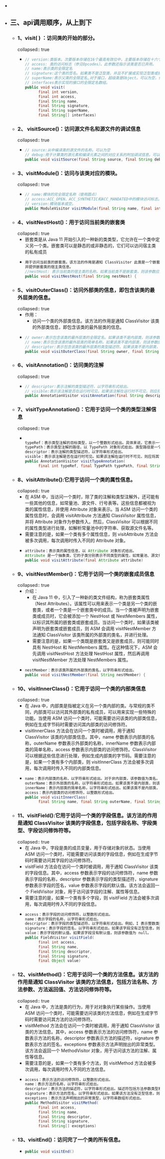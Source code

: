 -
- ## 三、api调用顺序，从上到下
	- ### 1、visit( ) ：访问类的开始的部分。
	  collapsed:: true
		- ```java
		  // version:类版本。次要版本存储在16个最高有效位中，主要版本存储在十六个最低有效位中
		  // access: 类的访问标志（参见Opcodes）。此参数还指示该类是否已弃用。
		  // name:表示类的全限定名
		  // signature:这个类的签名。如果类不是泛型类，并且不扩展或实现泛型类或接口，则可以为null。
		  // superName:表示父类的全限定名,对于接口，超级类是Object。可以为空，但仅适用于Object类。
		  // interfaces表示实现的接口的全限定名数组。
		  public void visit(
		        final int version,
		        final int access,
		        final String name,
		        final String signature,
		        final String superName,
		        final String[] interfaces)
		  ```
	- ### 2、 visitSource()：访问源文件名和源文件的调试信息
	  collapsed:: true
		- ```java
		  // source:从中编译类的源文件的名称。可以为空
		  // debug:用于计算类的源元素和编译元素之间的对应关系的附加调试信息。可以为空。
		  public void visitSource(final String source, final String debug)
		  ```
	- ### 3、visitModule()：访问与该类对应的模块。
	  collapsed:: true
		- ```java
		  // name:模块的完全限定名称（使用圆点）
		  // access:ACC_OPEN、ACC_SYNTHETIC和ACC_MANDATED中的模块访问标志。
		  // version:模块版本或空。
		  public ModuleVisitor visitModule(final String name, final int access, final String version) 
		  ```
	- ### 4、visitNestHost()：用于访问当前类的嵌套类
	  collapsed:: true
		- 嵌套类是从 Java 11 开始引入的一种新的类类型，它允许在一个类中定义另一个类。嵌套类可以是静态的或非静态的，它们可以访问宿主类的私有成员
		- ```java
		  用于访问当前类的嵌套类。该方法的作用是通知 ClassVisitor 此类是一个嵌套类，
		  并提供嵌套类的宿主类信息。
		  //nestHost: 表示当前类的宿主类的名称。如果当前类不是嵌套类，则该参数应为 null
		  public void visitNestHost(final String nestHost) {
		  ```
	- ### 5、visitOuterClass()：访问外部类的信息，即包含该类的最外层类的信息。
	  collapsed:: true
		- 作用：
			- 访问一个类的外部类信息。该方法的作用是通知 ClassVisitor 该类的外部类信息，即包含该类的最外层类的信息。
		- ```java
		  // owner:表示包含该类的最外层类的全限定名。如果该类不是内部类，则该参数应为 null。
		  // name:表示包含该类的最外层类的简单名称。如果该类不是内部类，则该参数应为 null。
		  // descriptor:表示包含该类的最外层类的类型描述符。如果该类不是内部类，则该参数应为 null。
		  public void visitOuterClass(final String owner, final String name, final String descriptor) 
		  ```
	- ### 6、visitAnnotation()：访问类的注解
	  collapsed:: true
		- ```java
		  // descriptor:表示注解的类型描述符，以字符串形式给出。
		  // visible:表示该注解是否在运行时可见。如果该注解在运行时不可见，则应将其设置为 false。
		  public AnnotationVisitor visitAnnotation(final String descriptor, final boolean visible) {
		  ```
	- ### 7、visitTypeAnnotation()：它用于访问一个类的类型注解信息
	  collapsed:: true
		- ```java
		  
		  typeRef：表示类型注解的目标类型，以一个整数形式给出。具体来说，它表示一个指向字节码中某个类型的引用。在 Java 字节码中，类型引用是一个复杂的概念，它可以表示类的继承关系、方法的参数和返回值类型、字段的类型等。
		  typePath：表示类型注解的路径，以 TypePath 对象形式给出。类型路径是一个用于描述类型注解的位置信息的对象，它可以表示类型引用的具体位置，如类的继承链中的哪个位置、方法参数的哪个位置等。
		  descriptor：表示注解的类型描述符，以字符串形式给出。
		  visible：表示该注解是否在运行时可见。如果该注解在运行时不可见，则应将其设置为 false。
		  public AnnotationVisitor visitTypeAnnotation(
		        final int typeRef, final TypePath typePath, final String descriptor, final boolean visible)
		  ```
	- ### 8、visitAttribute():它用于访问一个类的属性信息。
	  collapsed:: true
		- 在 ASM 中，当访问一个类时，除了类的注解和类型注解外，还可能有一些其他的信息，如常量池、源文件、行号表等。这些信息都被视为类的属性信息，并使用 Attribute 对象来表示。当 ASM 访问一个类的属性信息时，会调用 visitAttribute 方法通知 ClassVisitor 属性信息，并将 Attribute 对象作为参数传入。然后，ClassVisitor 可以根据不同的属性类型进行处理，如解析常量池中的字符串、获取源文件名等。
		- 需要注意的是，如果一个类有多个属性信息，则 visitAttribute 方法会被多次调用，每次调用时传入不同的 Attribute 对象。
		- ```java
		  attribute：表示类的属性信息，以 Attribute 对象形式给出。
		  Attribute 是一个抽象类，它的子类分别表示不同类型的属性，如常量池、源文件、行号表等。
		  public void visitAttribute(final Attribute attribute)
		  ```
	- ### 9、visitNestMember()：它用于访问一个类的嵌套成员信息
	  collapsed:: true
		- 介绍：
			- 在 Java 11 中，引入了一种新的类文件结构，称为嵌套类属性（Nest Attributes）。该属性可以用来表示一个类是另一个类的嵌套类，或者一个类是一个嵌套类中的成员。当一个类被声明为嵌套类或成员时，它会被添加一个 NestHost 或 NestMembers 属性，以标识其所属的嵌套类或嵌套成员。当访问一个类时，如果该类被声明为嵌套类或嵌套成员，则 ASM 会调用 visitNestMember 方法通知 ClassVisitor 该类所属的外部类的类名，并进行处理。
			- 需要注意的是，如果一个类既是嵌套类又是嵌套成员，则可能同时具有 NestHost 和 NestMembers 属性。在这种情况下，ASM 会先调用 visitNestHost 方法处理 NestHost 属性，然后再调用 visitNestMember 方法处理 NestMembers 属性。
		- ```java
		  nestMember：表示该类所属的外部类的类名，以字符串形式给出。
		  public void visitNestMember(final String nestMember) {
		  ```
	- ### 10、visitInnerClass()：它用于访问一个类的内部类信息
	  collapsed:: true
		- 在 Java 中，内部类是指被定义在另一个类内部的类。与常规的类不同，内部类可以访问其外部类的私有成员，可以用来实现一些特殊的功能。当使用 ASM 访问一个类时，可能需要访问该类的内部类信息，例如在生成字节码时需要访问其内部类的访问修饰符。
		- visitInnerClass 方法会在访问一个类时被调用，用于通知 ClassVisitor 该类的内部类信息。其中，name 参数表示内部类的名称，outerName 参数表示外部类的名称，innerName 参数表示内部类的简单名称，access 参数表示内部类的访问修饰符。ClassVisitor 可以根据这些信息进行处理，例如生成内部类的字节码。需要注意的是，如果一个类有多个内部类，则 visitInnerClass 方法会被多次调用，每次调用时传入不同的内部类信息。
		- ```java
		  name：表示内部类的名称，以字符串形式给出。对于非内部类，该参数值为类名。
		  outerName：表示外部类的名称，以字符串形式给出。如果该类不是内部类，则该参数值为 null。
		  innerName：表示内部类的简单名称，以字符串形式给出。如果该类不是内部类，则该参数值为 null。
		  access：表示内部类的访问修饰符，以整数形式给出。
		  public void visitInnerClass(
		        final String name, final String outerName, final String innerName, final int access) 
		  ```
	- ### 11、visitField():它用于访问一个类的字段信息。该方法的作用是通知 ClassVisitor 该类的字段信息，包括字段名称、字段类型、字段访问修饰符等。
	  collapsed:: true
		- 在 Java 中，字段是类的成员变量，用于存储对象的状态。当使用 ASM 访问一个类时，可能需要访问该类的字段信息，例如在生成字节码时需要访问其字段的访问修饰符。
		- visitField 方法会在访问一个类时被调用，用于通知 ClassVisitor 该类的字段信息。其中，access 参数表示字段的访问修饰符，name 参数表示字段的名称，descriptor 参数表示字段的类型描述符，signature 参数表示字段的签名，value 参数表示字段的默认值。该方法会返回一个 FieldVisitor 对象，用于访问该字段的注解、属性等信息。
		- 需要注意的是，如果一个类有多个字段，则 visitField 方法会被多次调用，每次调用时传入不同的字段信息。
		- ```java
		  access：表示字段的访问修饰符，以整数形式给出。
		  name：表示字段的名称，以字符串形式给出。
		  descriptor：表示字段的类型描述符，以字符串形式给出。例如，I 表示整数类型，Ljava/lang/String; 表示字符串类型。
		  signature：表示字段的签名，以字符串形式给出。如果该字段没有泛型信息，则该参数值为 null。
		  value：表示字段的默认值。如果该字段没有默认值，则该参数值为 null。
		  public FieldVisitor visitField(
		        final int access,
		        final String name,
		        final String descriptor,
		        final String signature,
		        final Object value) 
		  ```
	- ### 12、visitMethod()：它用于访问一个类的方法信息。该方法的作用是通知 ClassVisitor 该类的方法信息，包括方法名称、方法参数、方法返回值、方法访问修饰符等。
	  collapsed:: true
		- 在 Java 中，方法是类的行为，用于对对象执行某些操作。当使用 ASM 访问一个类时，可能需要访问该类的方法信息，例如在生成字节码时需要访问其方法的访问修饰符。
		- visitMethod 方法会在访问一个类时被调用，用于通知 ClassVisitor 该类的方法信息。其中，access 参数表示方法的访问修饰符，name 参数表示方法的名称，descriptor 参数表示方法的描述符，signature 参数表示方法的签名，exceptions 参数表示方法声明抛出的异常类型。该方法会返回一个 MethodVisitor 对象，用于访问该方法的注解、属性等信息。
		- 需要注意的是，如果一个类有多个方法，则 visitMethod 方法会被多次调用，每次调用时传入不同的方法信息。
		- ```java
		  access：表示方法的访问修饰符，以整数形式给出。
		  name：表示方法的名称，以字符串形式给出。
		  descriptor：表示方法的描述符，以字符串形式给出。描述符包括方法参数类型和返回值类型，以及一些标志位。例如，(Ljava/lang/String;)V 表示只有一个参数类型为 java.lang.String，返回值类型为 void 的方法。
		  signature：表示方法的签名，以字符串形式给出。如果该方法没有泛型信息，则该参数值为 null。
		  exceptions：表示方法声明抛出的异常类型，以字符串数组形式给出。
		  public MethodVisitor visitMethod(
		        final int access,
		        final String name,
		        final String descriptor,
		        final String signature,
		        final String[] exceptions) 
		  ```
	- ### 13、visitEnd()：访问完了一个类的所有信息。
		- ```java
		  public void visitEnd()
		  ```